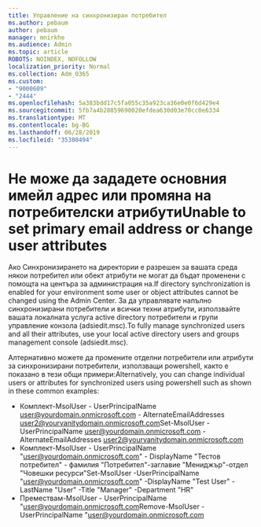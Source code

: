 ```yaml
---
title: Управление на синхронизиран потребител
ms.author: pebaum
author: pebaum
manager: mnirkhe
ms.audience: Admin
ms.topic: article
ROBOTS: NOINDEX, NOFOLLOW
localization_priority: Normal
ms.collection: Adm_O365
ms.custom:
- "9000609"
- "2444"
ms.openlocfilehash: 5a383bdd17c5fa055c35a923ca36e0e0f6d429e4
ms.sourcegitcommit: 5fb7a4b28859690020efdea630d03e70cc0e6334
ms.translationtype: MT
ms.contentlocale: bg-BG
ms.lasthandoff: 06/28/2019
ms.locfileid: "35380494"
---
```

# <a name="unable-to-set-primary-email-address-or-change-user-attributes"></a><span data-ttu-id="d98d5-102">Не може да зададете основния имейл адрес или промяна на потребителски атрибути</span><span class="sxs-lookup"><span data-stu-id="d98d5-102">Unable to set primary email address or change user attributes</span></span>

<span data-ttu-id="d98d5-103">Ако Синхронизирането на директории е разрешен за вашата среда някои потребител или обект атрибути не могат да бъдат променени с помощта на центъра за администрация на.</span><span class="sxs-lookup"><span data-stu-id="d98d5-103">If directory synchronization is enabled for your environment some user or object attributes cannot be changed using the Admin Center.</span></span>
<span data-ttu-id="d98d5-104">За да управлявате напълно синхронизирани потребители и всички техни атрибути, използвайте вашата локалната услуга active directory потребители и групи управление конзола (adsiedit.msc).</span><span class="sxs-lookup"><span data-stu-id="d98d5-104">To fully manage synchronized users and all their attributes, use your local active directory users and groups management console (adsiedit.msc).</span></span>  

<span data-ttu-id="d98d5-105">Алтернативно можете да промените отделни потребители или атрибути за синхронизирани потребители, използващи powershell, както е показано в тези общи примери:</span><span class="sxs-lookup"><span data-stu-id="d98d5-105">Alternatively, you can change individual users or attributes for synchronized users using powershell such as shown in these common examples:</span></span> 
- <span data-ttu-id="d98d5-106">Комплект-MsolUser - UserPrincipalName user@yourdomain.onmicrosoft.com - AlternateEmailAddresses user2@yourvanitydomain.onmicrosoft.com</span><span class="sxs-lookup"><span data-stu-id="d98d5-106">Set-MsolUser -UserPrincipalName user@yourdomain.onmicrosoft.com -AlternateEmailAddresses user2@yourvanitydomain.onmicrosoft.com</span></span>
- <span data-ttu-id="d98d5-107">Комплект-MsolUser - UserPrincipalName "user@yourdomain.onmicrosoft.com" - DisplayName "Тестов потребител" - фамилия "Потребител"-заглавие "Мениджър"-отдел "Човешки ресурси"</span><span class="sxs-lookup"><span data-stu-id="d98d5-107">Set-MsolUser -UserPrincipalName "user@yourdomain.onmicrosoft.com" -DisplayName "Test User" -LastName "User" -Title "Manager" -Department "HR"</span></span>
- <span data-ttu-id="d98d5-108">Премествам-MsolUser - UserPrincipalName "user@yourdomain.onmicrosoft.com</span><span class="sxs-lookup"><span data-stu-id="d98d5-108">Remove-MsolUser -UserPrincipalName "user@yourdomain.onmicrosoft.com</span></span>